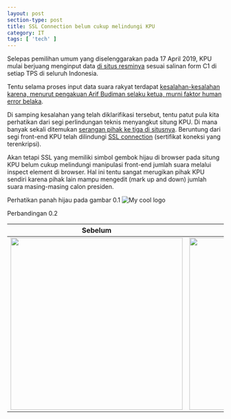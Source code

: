 ```yaml
---
layout: post
section-type: post
title: SSL Connection belum cukup melindungi KPU
category: IT
tags: [ 'tech' ]
---
```


Selepas pemilihan umum yang diselenggarakan pada 17 April 2019, KPU mulai berjuang menginput data <a href="https://pemilu2019.kpu.go.id/#/ppwp/hitung-suara/" target="\_blank">di situs resminya</a> sesuai salinan form C1 di setiap TPS di seluruh Indonesia.

Tentu selama proses input data suara rakyat terdapat <a href="https://nasional.tempo.co/read/1197483/kesalahan-input-data-kpu-murni-human-error/full&view=ok" target="\_blank">kesalahan-kesalahan karena, menurut pengakuan Arif Budiman selaku ketua, murni faktor human error belaka</a>.

Di samping kesalahan yang telah diklarifikasi tersebut, tentu patut pula kita perhatikan dari segi perlindungan teknis menyangkut situng KPU. Di mana banyak sekali ditemukan <a href="https://www.cnnindonesia.com/teknologi/20190424231311-185-389417/kpu-sebut-situsnya-diretas-ratusan-hacker-setiap-hari" target="\_blank">serangan pihak ke tiga di situsnya</a>. Beruntung dari segi front-end KPU telah dilindungi <a href="http://info.ssl.com/article.aspx?id=10241" target="\_blank">SSL connection</a> (sertifikat koneksi yang terenkripsi).

Akan tetapi SSL yang memiliki simbol gembok hijau di browser pada situng KPU belum cukup melindungi manipulasi front-end jumlah suara melalui inspect element di browser. Hal ini tentu sangat merugikan pihak KPU sendiri karena pihak lain mampu mengedit (mark up and down) jumlah suara masing-masing calon presiden.

Perhatikan panah hijau pada gambar 0.1
<img src="https://lh3.googleusercontent.com/xUa1lE8Pl27nY8K7CVl0uiY-dE6nF3zr2YjL5Ead2BE7N9vRvE3LNQEez1uzr0E7JShclhn7t-6clPoy8yZNqMO5aa0YZeS7VX2AAJ3UxFbmWoldTKmO1FcFuVYQGSP3LL1y2k2G_wZ68L1zVQdZtLkFq3OEhvIJmT_u-hifMt8xEYl8DUfa-POh1K-fBjVMxp6kQWS_sMWmKJWe5nKUgnfakqq-N_yhqUhOgCKXWgUWoLze_n1ActISSdoJyatQNLUudm5eTN6-tRsF3j-alIcuqqadB7sHYcCsJHHxhO3To9ODPEq0h_L542Zachq0Py8jzbGiJsb2TQTZIog41JeSXl7-ACfJoxTqawu9WKaqoBcQLi43f6UPjLEuKNQUcJG4IB87SBAjRLe-w-iH6oELlh1Q6UQHWKTJyLaH8dMX90bUU07Tgj88KBUCyoAFHvyzX2o0wFmQ_i-uZZGzlDs06up-wE9BUOoz7-fh9DB9xVNkpDx5etifMGWnmCGOZo4x7yRKrrrLIMmxn94_qFLUShTT6rh-k11ZRjgR7ZaKvTVYlifw6rxLwfRvMqXqvhTcl14Ql1aBFar3i2PAx_ym5rVY2cQkWMdGPF2px6axgIWxgOAAmWOKkKS87vVWjJ_LG7OhEsFe-VZmMqUcRHz1sDGl0g=w1113-h515-no" alt="My cool logo"/>

Perbandingan 0.2

| Sebelum      | Sesudah     |
|------------|-------------|
| <img src="https://lh3.googleusercontent.com/twpc-NeK8RjoPUK7evwN4JnkF3M3-vXN-cDETdWe1wsC-jk2qaC673S45iF8CeFAc41hF4qkODnocEItmrmM2K00TOM-PiRnz6-To7mKW0X6X9IAKaZ3asJBgc3qbccTtvvGZArk9kWukfHjkWlVprrvaRwVFMpjmnpBM0--5ilDTMYvLTeXRtFqiftynHTQfOuPKu9OY8IYZICn_uZB4VodWxr8DCOFoBRxeCXTgM_WgFVqtc0z5YkS7r63CbcOmkaEnM3z6F0JiOq4iywmv2ueuMcDwwVXIfZionjvZecWpz2AakTfNRqt146HrFK7vN_3dkEdML0xP8rAovfvXs-7T0G4kw-tuWnYszPZ3QAZtStRmZTCtBCzDhfy5-Trw3TG_7zC_mC94jRgwxJcYdCUXKCSZ-MnaD-n-NTFCb8-U-gwcUNB4_WInFnl73F6g8NJrfUQmzMcEh_Fa88GHqvha2EJK54ln5RHdCDd5O73_jV0AZVnWgk8Zce9Vr5E_00ClB7_8KmMZmsU9QoFYi07LAxWQ_-F1t9xpMpwcZuSmzSOsp_oWso6UDEzaYY2jotdxb0pVhILy8ykWe_knMPiIC4ZeZQyhINhX53V98POgEvdL4FEQIUjWGTduisr0GEwERn-y7G1oEr2J9QmOFEAHcG2bA=w672-h538-no" width="400"> | <img src="https://lh3.googleusercontent.com/lrhJn5f7yIcWdiQmWVo-4vIq_QZR-TFIbLH5nrESrAkDb32BTiRyjcn0EQ8gSCFm3uuQBYBRQ2y8qkC8-5jS3qnStyonSoLNp-0zMmMfPeulQSvfwXkl2PfvScoAN4RFChfDt1Y6VobxNox2fvTuJA213PPUtsQ_W-BN7WzxjeEQCDAiPM_t1tvGmlGqeIKjHQ-xACwBZJAzgB4q1CqmFaXquEQlE1hDIYk6zcO-lsbM5R0werQJgWyqDPHlfpPNULy-ZtYycEdYVPAcmh4Zvq3GJy2Vc0Zh0KxVGZ_4wRponuSOTVGppV3IUx0tlxtsUHn0uwvuBJvS8yZUKBJcnXaQGe-uVKyV2d07EoTFwr99R3xc-fg17Y--WNn4t--oclmQC9j34X_BfLlF-uu9UaCUScYOpYCmX65bGewzffsSFJQYi9ogMyJVTjVRbMQzjEMxGxD3pHH6fsw931QsfdBpssvL-2QG-eBmRqQZjZVll-fJmkfk7F8_r0_WzNYKu6ifnQSMB_RkYX0Iock4n-lAGC3Vjs5MSL7zSIhMnkrtlrGijS4Yo2zpy0HhA7Es2tEKoRtbujbYvPPJHtS4J7AgA75uajUi-QF24hPxUD653BYzCZIcvFjvyVTkDwFWy9m9nHb5nuhtP5kOUyJR31iNa4YQKQ=w671-h540-no" width="400"> | 

